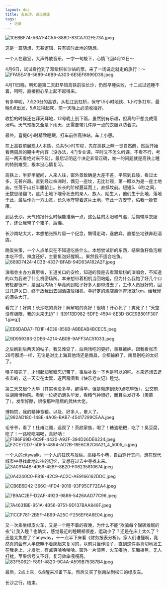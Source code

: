 ```yaml
---
layout: doc
title: 去长沙，说走就走
tags:
  - 记录
---
```


![10EBBF74-A6A1-4C5A-888D-83CA702FE73A.jpeg](../public/10EBBF74-A6A1-4C5A-888D-83CA702FE73A.jpeg)

这是一篇随想，无甚逻辑，只有彼时此地的随想。

一个人在寝室，大声外放音乐，一字一句敲下，心情飞回4月12日～

4月6日，试试看抢到了邓紫棋长沙站的票，来了一场说走就走的旅行！～
![FFA5E418-5689-46B9-A303-6E5EF8999D36.jpeg](../public/FFA5E418-5689-46B9-A303-6E5EF8999D36.jpeg)

4月11日晚，明知道第二天赶早班高铁前往长沙，仍然早睡失败，十二点过还睡不着，呵呵，直接担心早上起不起得来。

有多早呢，7点20分的高铁，从松江到虹桥，保守1.5小时地铁、1小时多打车，最晚6点出发，5点过得起床，前一天晚上必须收拾好。

收拾的时候还在拜天拜地，12号晚上别下雨，虽然别有乐趣，但真的不想变成落汤鸡。天气预报又全是下雨天，还需要带几件厚一点的衣服以防着凉。

最终，喜提6小时精致睡眠，打车前往高铁站。车上小憩。

在上高铁前展现J人本质，总共5小时车程，先在高铁上睡一觉自然醒，然后开始看两周后的期中考内容（没办法，4门专业课，平时又不怎么听课，不看不行，考前一两天看绝对来不及）。最后证明这个决定非常正确，唯一的问题就是高铁上睡的特别难受，根本没心情复习。

高铁上，半梦半醒间，人来人往，窗外景致确是大差不差，平原到丘陵，看过太多，无甚兴趣。直到经过株洲时，偶见一座坟，无比壮观，第一眼以为是一座土地庙，坐落于山丘半腰朝上。长长的阶梯蔓延而上，直抵坟前。短短5、6秒之间，无数思绪翻飞，这片土地下埋骨死去的亲人、族人、陌生人，他们生于此地，落地于此，最后作为一方山灵，长久地守望着这片土地，守此一方安宁，佑我一脉安康。

到达长沙。天气预报什么时候能准确一点，这么猛的太阳和气温，后悔带厚衣服了，还让我带了个箱子，后悔。

长沙南站太大，本想拍张照片留一个纪念，懒得走动，遂放弃。直接坐地铁奔赴酒店。

晚饭失策，一个人点单实在不知道吃些什么，本想尝试新的东西，结果鱼籽鱼泡根本吃不惯，辣度还好，主要鱼泡好腥啊。。果然我不适合吃鱼。
![689D7424-4C3B-4337-BFAB-94D63A182A2F.jpeg](../public/689D7424-4C3B-4337-BFAB-94D63A182A2F.jpeg)

演唱会主办方真厉害，五道关口的安检，知道的我是去看邓紫棋的演唱会，不知道的以为我进了什么机密场所。本来想带着相机当回站姐，但为什么我跑了好几个口安检都很严，是因为内场？毕竟刷到帖子好多人都带进去了，工作人员挺好的，回过几道关口，终于放我出去回酒店放相机，幸好定的酒店离体育场就1km。给我惨的满头大汗。

看完了！好爽！长沙吃的真好！解解唱的真好！很嗨！开心死了！爽死了！“天空没有极限，我的未来无边”！
![[911BD982-5DFE-4594-8E3D-BCE9B801F307 1.jpeg]]

![EE6DADA7-FD1F-4E39-859B-ABBEAB4BCEC5.jpeg](../public/EE6DADA7-FD1F-4E39-859B-ABBEAB4BCEC5.jpeg)

![9D959393-2DE6-4214-AB0B-9AFF3AC51033.jpeg](../public/9D959393-2DE6-4214-AB0B-9AFF3AC51033.jpeg)

之后刷到后两天的帖子，我又难受了，后两场吃的更好，羡慕嫉妒。跟我看张杰28号那场一样，无论是对比上海其他场还是南昌，全都输麻了，南昌别吃的太好了。

嗓子哑完了，才想起润喉糖忘记带了，事后补救一下也是可以的吧。本来还想去逛夜市的，这一天实在太累，遂回房间看《快乐老友记》睡觉。

第二天又起个大早（其实也没多早，醒得早，但是赖床到快9点吃早饭），公交前往湖南博物院。看到一位奶奶满头华发，看精气神很好，而且头发好多（羡慕了），发型好酷，很像那种隐居的武林大佬。

博物院，我的精神食粮。以及，好多人，晕人了。
![982AD180-148E-4A08-BAB7-45417299CEAA.jpeg](../public/982AD180-148E-4A08-BAB7-45417299CEAA.jpeg)

毛爷爷，看了！杜甫江阁，远观了！茶颜家族，喝了！糖油粑粑，吃了！臭豆腐，吃了！一路吃吃喝喝，真好呐！
![F1B6F69D-0C9F-4420-A92F-394D26DE6234.jpeg](../public/F1B6F69D-0C9F-4420-A92F-394D26DE6234.jpeg)
![F2CE7DD7-5DF5-4894-AD2B-18E6C82C6A21_4_5005_c.jpeg](../public/F2CE7DD7-5DF5-4894-AD2B-18E6C82C6A21_4_5005_c.jpeg)

一个人的citywalk，一个人的狂欢与放纵。高楼与小巷，自由穿行其间，想在现代城市中寻找此地过往的记忆，又想在过去中寻找未来。
![3A09144B-4959-4E8F-8B20-F06235810674.jpeg](../public/3A09144B-4959-4E8F-8B20-F06235810674.jpeg)

![0A4240C0-F816-42C9-AC2C-AE9166162DDC.jpeg](../public/0A4240C0-F816-42C9-AC2C-AE9166162DDC.jpeg)

![CB6B5D42-366C-4FD4-9019-93F95CF72EA4.jpeg](../public/CB6B5D42-366C-4FD4-9019-93F95CF72EA4.jpeg)

![7B9AC2EF-D2AF-4923-9888-5426AAD77C96.jpeg](../public/7B9AC2EF-D2AF-4923-9888-5426AAD77C96.jpeg)

![7A4631BE-951A-4B56-9751-9D137BAA848F.jpeg](../public/7A4631BE-951A-4B56-9751-9D137BAA848F.jpeg)

![11CCF781-2B5F-4B99-A25C-F256EF6A6E0A.jpeg](../public/11CCF781-2B5F-4B99-A25C-F256EF6A6E0A.jpeg)

又一次乘坐绿皮火车，又是一个睡不着的夜晚，为什么不能“欺骗每个辗转难眠的夜”让我入睡？也确实，感觉最近的睡眠都很差，运动少了？还是在床上太久了？还是太焦虑了？anyway，十一点半下床看《财务报表分析》。家人们谁懂啊，竟然真的会有人半夜睡不着爬起来复习的，以前只当作段子，直到这件事真切地发生在我身上，才发觉，有点爽哈哈哈哈。窗外一片漆黑，火车疾驰，车厢摇晃，无人打扰，苹果信号又不好，复习效率嘎嘎高。
![83F50621-F891-4820-9C4A-A599B75387B4.jpeg](../public/83F50621-F891-4820-9C4A-A599B75387B4.jpeg)

最后，2点上床，6点醒来准备下车。然后又买了张南站到松江的绿皮车。

长沙之行，结束。
